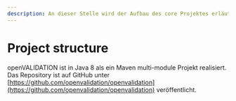 ```yaml
---
description: An dieser Stelle wird der Aufbau des core Projektes erläutert
---
```


# Project structure

openVALIDATION ist in Java 8 als ein Maven multi-module Projekt realisiert. Das Repository ist auf GitHub unter [https://github.com/openvalidation/openvalidation](https://github.com/openvalidation/openvalidation) veröffentlicht.





